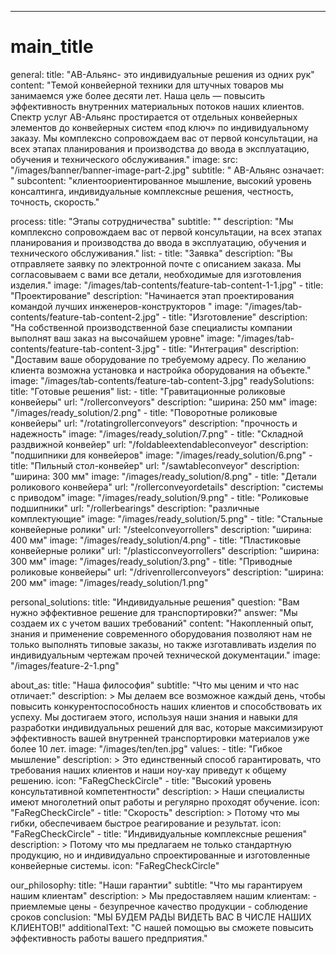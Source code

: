 ---
# main_title
general:
  title: "АВ-Альянс- это индивидуальные решения из одних рук"
  content: "Темой конвейерной техники для штучных товаров мы занимаемся уже более десяти лет. Наша цель — повысить эффективность внутренних материальных потоков наших клиентов. Спектр услуг АВ-Альянс простирается от отдельных конвейерных элементов до конвейерных систем «под ключ» по индивидуальному заказу. Мы комплексно сопровождаем вас от первой консультации, на всех этапах планирования и производства до ввода в эксплуатацию, обучения и технического обслуживания."
  image:
    src: "/images/banner/banner-image-part-2.jpg"
  subtitle: " АВ-Альянс означает: "
  subcontent: "клиентоориентированное мышление, высокий уровень консалтинга, индивидуальные комплексные решения, честность, точность, скорость."

process:
  title: "Этапы сотрудничества"
  subtitle: ""
  description: "Мы комплексно сопровождаем вас от первой консультации, на всех этапах планирования и производства до ввода в эксплуатацию, обучения и технического обслуживания."
  list:
    - title: "Заявка"
      description: "Вы отправляете заявку по электронной почте с описанием заказа. Мы согласовываем с вами все детали, необходимые для изготовления изделия."
      image: "/images/tab-contents/feature-tab-content-1-1.jpg"
    - title: "Проектирование"
      description: "Начинается этап проектирования командой лучших инженеров-конструкторов "
      image: "/images/tab-contents/feature-tab-content-2.jpg"
    - title: "Изготовление"
      description: "На собственной производственной базе специалисты компании выполнят ваш заказ на высочайшем уровне"
      image: "/images/tab-contents/feature-tab-content-3.jpg"
    - title: "Интеграция"
      description: "Доставим ваше оборудование по требуемому адресу. По желанию клиента возможна установка и настройка оборудования на объекте."
      image: "/images/tab-contents/feature-tab-content-3.jpg"
readySolutions:
  title: "Готовые решения"
  list:
    - title: "Гравитационные роликовые конвейеры"
      url: "/rollerconveyors"
      description: "ширина: 250 мм"
      image: "/images/ready_solution/2.png"
    - title: "Поворотные роликовые конвейеры"
      url: "/rotatingrollerconveyors"
      description: "прочность и надежность"
      image: "/images/ready_solution/7.png"
    - title: "Складной раздвижной конвейер"
      url: "/foldableextendableconveyor"
      description: "подшипники для конвейеров"
      image: "/images/ready_solution/6.png"
    - title: "Пильный стол-конвейер"
      url: "/sawtableconveyor"
      description: "ширина: 300 мм"
      image: "/images/ready_solution/8.png"
    - title: "Детали роликового конвейера"
      url: "/rollerconveyordetails"
      description: "системы с приводом"
      image: "/images/ready_solution/9.png"
    - title: "Роликовые подшипники"
      url: "/rollerbearings"
      description: "различные комплектующие"
      image: "/images/ready_solution/5.png"
    - title: "Стальные конвейерные ролики"
      url: "/steelconveyorrollers"
      description: "ширина: 400 мм"
      image: "/images/ready_solution/4.png"
    - title: "Пластиковые конвейерные ролики"
      url: "/plasticconveyorrollers"
      description: "ширина: 300 мм"
      image: "/images/ready_solution/3.png"
    - title: "Приводные роликовые конвейеры"
      url: "/drivenrollerconveyors"
      description: "ширина: 200 мм"
      image: "/images/ready_solution/1.png"



personal_solutions:
  title: "Индивидуальные решения"
  question: "Вам нужно эффективное решение для транспортировки?"
  answer: "Мы создаем их с учетом ваших требований"
  content: "Накопленный опыт, знания и применение современного оборудования позволяют нам не только выполнять типовые заказы, но также изготавливать изделия по индивидуальным чертежам прочей технической документации."
  image: "/images/feature-2-1.png"


about_as:
  title: "Наша философия"
  subtitle: "Что мы ценим и что нас отличает:"
  description: >
    Мы делаем все возможное каждый день, чтобы повысить конкурентоспособность наших клиентов и способствовать их успеху. Мы достигаем этого, используя наши знания и навыки для разработки индивидуальных решений для вас, которые максимизируют эффективность вашей внутренней транспортировки материалов уже более 10 лет.
  image: "/images/ten/ten.jpg"
  values:
    - title: "Гибкое мышление"
      description: >
        Это единственный способ гарантировать, что требования наших клиентов и наши ноу-хау приведут к общему решению.
      icon: "FaRegCheckCircle"
    - title: "Высокий уровень консультативной компетентности"
      description: >
        Наши специалисты имеют многолетний опыт работы и регулярно проходят обучение.
      icon: "FaRegCheckCircle"
    - title: "Скорость"
      description: >
        Потому что мы гибки, обеспечиваем быстрое реагирование и результат.
      icon: "FaRegCheckCircle"
    - title: "Индивидуальные комплексные решения"
      description: >
        Потому что мы предлагаем не только стандартную продукцию, но и индивидуально спроектированные и изготовленные конвейерные системы.
      icon: "FaRegCheckCircle"

our_philosophy:
  title: "Наши гарантии"
  subtitle: "Что мы гарантируем нашим клиентам"
  description: >
    Мы предоставляем нашим клиентам:
    - приемлемые цены
    - безупречное качество продукции
    - соблюдение сроков
  conclusion: "МЫ БУДЕМ РАДЫ ВИДЕТЬ ВАС В ЧИСЛЕ НАШИХ КЛИЕНТОВ!"
  additionalText: "С нашей помощью вы сможете повысить эффективность работы вашего предприятия."
